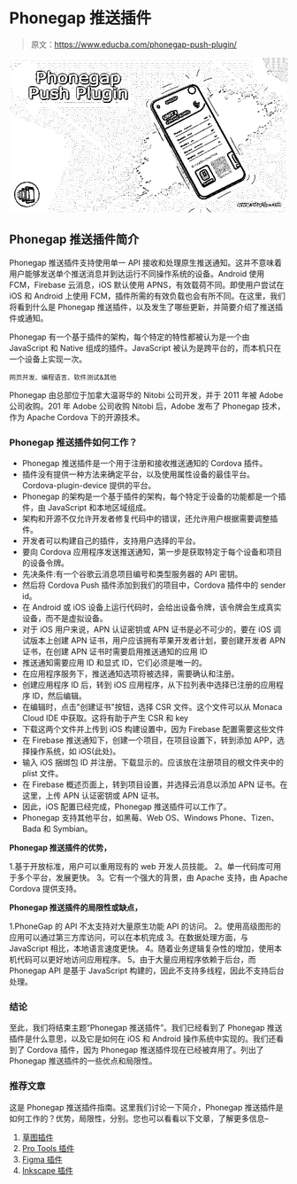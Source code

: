 # Phonegap 推送插件

> 原文：<https://www.educba.com/phonegap-push-plugin/>

![Phonegap Push Plugin](img/acb5d0288297a4728b6d2d42bc0fe483.png)



## Phonegap 推送插件简介

Phonegap 推送插件支持使用单一 API 接收和处理原生推送通知。这并不意味着用户能够发送单个推送消息并到达运行不同操作系统的设备。Android 使用 FCM，Firebase 云消息，iOS 默认使用 APNS，有效载荷不同。即使用户尝试在 iOS 和 Android 上使用 FCM，插件所需的有效负载也会有所不同。在这里，我们将看到什么是 Phonegap 推送插件，以及发生了哪些更新，并简要介绍了推送插件或通知。

Phonegap 有一个基于插件的架构，每个特定的特性都被认为是一个由 JavaScript 和 Native 组成的插件。JavaScript 被认为是跨平台的，而本机只在一个设备上实现一次。

<small>网页开发、编程语言、软件测试&其他</small>

Phonegap 由总部位于加拿大温哥华的 Nitobi 公司开发，并于 2011 年被 Adobe 公司收购。201 年 Adobe 公司收购 Nitobi 后，Adobe 发布了 Phonegap 技术，作为 Apache Cordova 下的开源技术。

### Phonegap 推送插件如何工作？

*   Phonegap 推送插件是一个用于注册和接收推送通知的 Cordova 插件。
*   插件没有提供一种方法来确定平台，以及使用属性设备的最佳平台。Cordova-plugin-device 提供的平台。
*   Phonegap 的架构是一个基于插件的架构，每个特定于设备的功能都是一个插件，由 JavaScript 和本地区域组成。
*   架构和开源不仅允许开发者修复代码中的错误，还允许用户根据需要调整插件。
*   开发者可以构建自己的插件，支持用户选择的平台。
*   要向 Cordova 应用程序发送推送通知，第一步是获取特定于每个设备和项目的设备令牌。
*   先决条件:有一个谷歌云消息项目编号和类型服务器的 API 密钥。
*   然后将 Cordova Push 插件添加到我们的项目中，Cordova 插件中的 sender id。
*   在 Android 或 iOS 设备上运行代码时，会给出设备令牌，该令牌会生成真实设备，而不是虚拟设备。
*   对于 iOS 用户来说，APN 认证密钥或 APN 证书是必不可少的，要在 iOS 调试版本上创建 APN 证书，用户应该拥有苹果开发者计划，要创建开发者 APN 证书，在创建 APN 证书时需要启用推送通知的应用 ID
*   推送通知需要应用 ID 和显式 ID，它们必须是唯一的。
*   在应用程序服务下，推送通知选项将被选择，需要确认和注册。
*   创建应用程序 ID 后，转到 iOS 应用程序，从下拉列表中选择已注册的应用程序 ID，然后编辑。
*   在编辑时，点击"创建证书"按钮，选择 CSR 文件。这个文件可以从 Monaca Cloud IDE 中获取。这将有助于产生 CSR 和 key
*   下载这两个文件并上传到 iOS 构建设置中，因为 Firebase 配置需要这些文件
*   在 Firebase 推送通知下，创建一个项目，在项目设置下，转到添加 APP，选择操作系统，如 iOS(此处)。
*   输入 iOS 捆绑包 ID 并注册。下载显示的。应该放在注册项目的根文件夹中的 plist 文件。
*   在 Firebase 概述页面上，转到项目设置，并选择云消息以添加 APN 证书。在这里，上传 APN 认证密钥或 APN 证书。
*   因此，iOS 配置已经完成，Phonegap 推送插件可以工作了。
*   Phonegap 支持其他平台，如黑莓、Web OS、Windows Phone、Tizen、Bada 和 Symbian。

**Phonegap 推送插件的优势，**

1.基于开放标准，用户可以重用现有的 web 开发人员技能。
2。单一代码库可用于多个平台，发展更快。
3。它有一个强大的背景，由 Apache 支持，由 Apache Cordova 提供支持。

**Phonegap 推送插件的局限性或缺点，**

1.PhoneGap 的 API 不太支持对大量原生功能 API 的访问。
2。使用高级图形的应用可以通过第三方库访问，可以在本机完成
3。在数据处理方面，与 JavaScript 相比，本地语言速度更快。
4。随着业务逻辑复杂性的增加，使用本机代码可以更好地访问应用程序。
5。由于大量应用程序依赖于后台，而 Phonegap API 是基于 JavaScript 构建的，因此不支持多线程，因此不支持后台处理。

### 结论

至此，我们将结束主题“Phonegap 推送插件”。我们已经看到了 Phonegap 推送插件是什么意思，以及它是如何在 iOS 和 Android 操作系统中实现的。我们还看到了 Cordova 插件，因为 Phonegap 推送插件现在已经被弃用了。列出了 Phonegap 推送插件的一些优点和局限性。

### 推荐文章

这是 Phonegap 推送插件指南。这里我们讨论一下简介，Phonegap 推送插件是如何工作的？优势，局限性，分别。您也可以看看以下文章，了解更多信息–

1.  [草图插件](https://www.educba.com/sketch-plugins/)
2.  [Pro Tools 插件](https://www.educba.com/pro-tools-plugins/)
3.  [Figma 插件](https://www.educba.com/figma-plugins/)
4.  [Inkscape 插件](https://www.educba.com/inkscape-plugins/)





